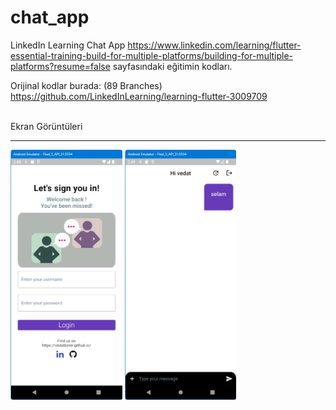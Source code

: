 # chat_app

LinkedIn Learning Chat App
https://www.linkedin.com/learning/flutter-essential-training-build-for-multiple-platforms/building-for-multiple-platforms?resume=false
sayfasındaki eğitimin kodları.

Orijinal kodlar burada: (89 Branches)
https://github.com/LinkedInLearning/learning-flutter-3009709 

<BR>
Ekran Görüntüleri
<HR>
<img src="https://github.com/VedatBiner/flutter-codes/blob/master/chat_app/screen_shots/img-01.png" height="400em"/>
<img src="https://github.com/VedatBiner/flutter-codes/blob/master/chat_app/screen_shots/img-02.png" height="400em"/>